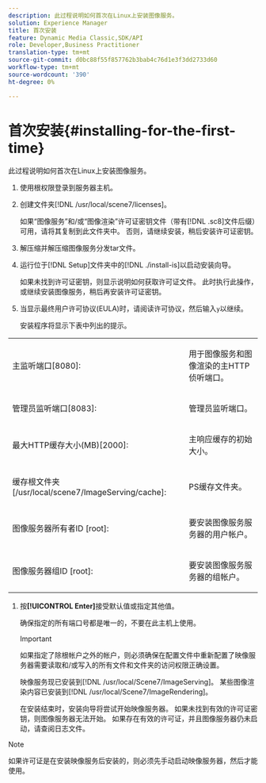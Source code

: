 ```yaml
---
description: 此过程说明如何首次在Linux上安装图像服务。
solution: Experience Manager
title: 首次安装
feature: Dynamic Media Classic,SDK/API
role: Developer,Business Practitioner
translation-type: tm+mt
source-git-commit: d0bc88f55f857762b3bab4c76d1e3f3dd2733d60
workflow-type: tm+mt
source-wordcount: '390'
ht-degree: 0%

---
```



# 首次安装{#installing-for-the-first-time}

此过程说明如何首次在Linux上安装图像服务。

1. 使用根权限登录到服务器主机。
1. 创建文件夹[!DNL /usr/local/scene7/licenses]。

   如果“图像服务”和/或“图像渲染”许可证密钥文件（带有[!DNL .sc8]文件后缀）可用，请将其复制到此文件夹中。 否则，请继续安装，稍后安装许可证密钥。
1. 解压缩并解压缩图像服务分发tar文件。
1. 运行位于[!DNL Setup]文件夹中的[!DNL ./install-is]以启动安装向导。

   如果未找到许可证密钥，则显示说明如何获取许可证文件。 此时执行此操作，或继续安装图像服务，稍后再安装许可证密钥。
1. 当显示最终用户许可协议(EULA)时，请阅读许可协议，然后输入`y`以继续。

   安装程序将显示下表中列出的提示。

<table id="table_0E7B673CAD8E4C5EB72F8283A0DDEFC8"> 
 <tbody> 
  <tr> 
   <td colname="col1"> <p><span class="codeph"> 主监听端口[8080]:</span> </p> </td> 
   <td colname="col2"> <p>用于图像服务和图像渲染的主HTTP侦听端口。 </p> </td> 
  </tr> 
  <tr> 
   <td colname="col1"> <p><span class="codeph"> 管理员监听端口[8083]:</span> </p> </td> 
   <td colname="col2"> <p>管理员监听端口。 </p> </td> 
  </tr> 
  <tr> 
   <td colname="col1"> <p><span class="codeph"> 最大HTTP缓存大小(MB)[2000]:</span> </p> </td> 
   <td colname="col2"> <p>主响应缓存的初始大小。 </p> </td> 
  </tr> 
  <tr> 
   <td colname="col1"> <p><span class="codeph"> 缓存根文件夹[/usr/local/scene7/ImageServing/cache]:</span> </p> </td> 
   <td colname="col2"> <p>PS缓存文件夹。 </p> </td> 
  </tr> 
  <tr> 
   <td colname="col1"> <p><span class="codeph"> 图像服务器所有者ID [root]:</span> </p> </td> 
   <td colname="col2"> <p>要安装图像服务服务器的用户帐户。 </p> </td> 
  </tr> 
  <tr> 
   <td colname="col1"> <p><span class="codeph"> 图像服务器组ID [root]:</span> </p> </td> 
   <td colname="col2"> <p>要安装图像服务服务器的组帐户。 </p> </td> 
  </tr> 
 </tbody> 
</table>

1. 按&#x200B;**[!UICONTROL Enter]**&#x200B;接受默认值或指定其他值。

   确保指定的所有端口号都是唯一的，不要在此主机上使用。

   >[!IMPORTANT]
   >
   >如果指定了除根帐户之外的帐户，则必须确保在配置文件中重新配置了映像服务器需要读取和/或写入的所有文件和文件夹的访问权限正确设置。
   >
   >映像服务现已安装到[!DNL /usr/local/Scene7/ImageServing]。 某些图像渲染内容已安装到[!DNL /usr/local/Scene7/ImageRendering]。
   >
   >在安装结束时，安装向导将尝试开始映像服务器。 如果未找到有效的许可证密钥，则图像服务器无法开始。 如果存在有效的许可证，并且图像服务器仍未启动，请查阅日志文件。

>[!NOTE]
>
>如果许可证是在安装映像服务后安装的，则必须先手动启动映像服务器，然后才能使用。

